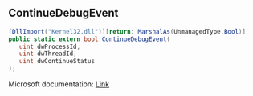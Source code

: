 ## ContinueDebugEvent

```csharp
[DllImport("Kernel32.dll")][return: MarshalAs(UnmanagedType.Bool)]
public static extern bool ContinueDebugEvent(
   uint dwProcessId,
   uint dwThreadId,
   uint dwContinueStatus
);
```

Microsoft documentation: [Link](https://docs.microsoft.com/en-us/windows/win32/api/debugapi/nf-debugapi-continuedebugevent)
